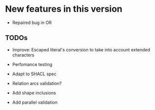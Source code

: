 New features in this version
============================

- Repaired bug in OR 


 TODOs
------

- 	Improve: Escaped literal's conversion to take into account extended characters
   
-   Perfomance testing

-   Adapt to SHACL spec

-   Relation arcs validation?

-   Add shape inclusions

-   Add parallel validation


